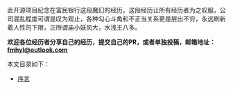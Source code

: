 此开源项目纪念在富民银行这段魔幻的经历，这段经历让所有经历者为之叹服，公司混乱程度可谓是叹为观止，各种勾心斗角和不正当关系更是层出不穷，永远刷新着人性的下限，正所谓庙小妖风大，水浅王八多。

**欢迎各位经历者分享自己的经历，提交自己的PR，或者单独投稿，邮箱地址：fmhyl@outlook.com**

本文目录如下：

* [序言](https://github.com/fmywl/FMHYL/blob/main/Preamble.md)
